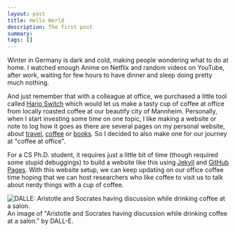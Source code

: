 ```yaml
---
layout: post
title: Hello World
description: The first post
summary:
tags: []
---
```


Winter in Germany is dark and cold, making people wondering what to do at home.
I watched enough Anime on Netflix and random videos on YouTube, after work, waiting for few hours to have dinner and sleep doing pretty much nothing.

And just remember that with a colleague at office, we purchased a little tool called [Hario Switch](https://www.hario-europe.com/products/v60-immersion-dripper-switch) which would let us make a tasty cup of coffee at office from locally roasted coffee at our beautify city of Mannheim.
Personally, when I start investing some time on one topic, I like making a website or note to log how it goes as there are several pages on my personal website, about [travel](https://sotaro.io/travel), [coffee](https://sotaro.io/coffee) or [books](https://sotaro.io/reading).
So I decided to also make one for our journey at "coffee at office".

For a CS Ph.D. student, it requires just a little bit of time (though required some stupid debuggings) to build a website like this using [Jekyll](https://jekyllrb.com) and [GitHub Pages](https://pages.github.com).
With this website setup, we can keep updating on our office coffee time hoping that we can host researchers who like coffee to visit us to talk about nerdy things with a cup of coffee.

![DALLE: Aristotle and Socrates having discussion while drinking coffee at a salon.](/umacafe/assets/imgs/aristotle_socrates_coffee.png)
An image of "Aristotle and Socrates having discussion while drinking coffee at a salon." by DALL-E.
